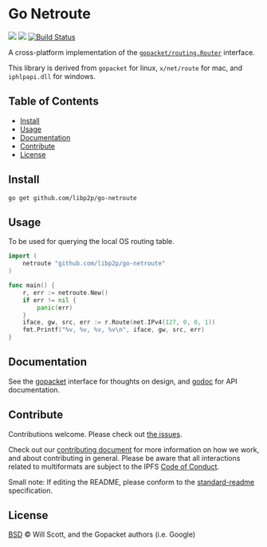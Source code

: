 Go Netroute
===

[![](https://img.shields.io/badge/made%20by-Protocol%20Labs-blue.svg?style=flat-square)](http://protocol.ai)
[![](https://img.shields.io/badge/project-libp2p-yellow.svg?style=flat-square)](http://github.com/libp2p/libp2p)
[![Build Status](https://travis-ci.com/libp2p/go-netroute.svg?branch=master)](https://travis-ci.com/libp2p/go-netroute)

A cross-platform implementation of the [`gopacket/routing.Router`](https://godoc.org/github.com/gopacket/gopacket/routing#Router) interface.

This library is derived from `gopacket` for linux, `x/net/route` for mac, and `iphlpapi.dll` for windows.

## Table of Contents

- [Install](#install)
- [Usage](#usage)
- [Documentation](#documentation)
- [Contribute](#contribute)
- [License](#license)

## Install

```
go get github.com/libp2p/go-netroute
```

## Usage

To be used for querying the local OS routing table.

```go
import (
    netroute "github.com/libp2p/go-netroute"
)

func main() {
    r, err := netroute.New()
    if err != nil {
        panic(err)
    }
    iface, gw, src, err := r.Route(net.IPv4(127, 0, 0, 1))
    fmt.Printf("%v, %v, %v, %v\n", iface, gw, src, err)
}
```

## Documentation

See the [gopacket](https://github.com/gopacket/gopacket/blob/master/routing/) interface for thoughts on design,
and [godoc](https://godoc.org/github.com/libp2p/go-netroute) for API documentation.

## Contribute

Contributions welcome. Please check out [the issues](https://github.com/libp2p/go-netroute/issues).

Check out our [contributing document](https://github.com/libp2p/community/blob/master/contributing.md) for more information on how we work, and about contributing in general. Please be aware that all interactions related to multiformats are subject to the IPFS [Code of Conduct](https://github.com/ipfs/community/blob/master/code-of-conduct.md).

Small note: If editing the README, please conform to the [standard-readme](https://github.com/RichardLitt/standard-readme) specification.

## License

[BSD](LICENSE) © Will Scott, and the Gopacket authors (i.e. Google)
